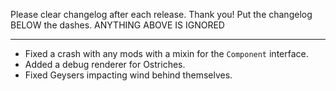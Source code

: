 Please clear changelog after each release.
Thank you!
Put the changelog BELOW the dashes. ANYTHING ABOVE IS IGNORED

-----------------
- Fixed a crash with any mods with a mixin for the `Component` interface.
- Added a debug renderer for Ostriches.
- Fixed Geysers impacting wind behind themselves.
